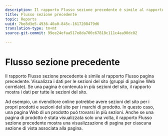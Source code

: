 ```yaml
---
description: Il rapporto Flusso sezione precedente è simile al rapporto Flusso pagina precedente. Visualizza i dati per le sezioni del sito (gruppi di pagine Web correlate). Se una pagina è contenuta in più sezioni del sito, il rapporto mostra i dati per tutte le sezioni del sito.
title: Flusso sezione precedente
topic: Reports
uuid: 7be8d3e5-4936-40a0-845c-1617208479d6
translation-type: tm+mt
source-git-commit: 99ee24efaa517e8da700c67818c111c4aa90dc02

---
```



# Flusso sezione precedente

Il rapporto Flusso sezione precedente è simile al rapporto Flusso pagina precedente. Visualizza i dati per le sezioni del sito (gruppi di pagine Web correlate). Se una pagina è contenuta in più sezioni del sito, il rapporto mostra i dati per tutte le sezioni del sito.

Ad esempio, un rivenditore online potrebbe avere sezioni del sito per i propri prodotti e sezioni del sito per i marchi di prodotto. In questo caso, una pagina Web di un prodotto può trovarsi in più sezioni. Anche se una pagina di prodotto è stata visualizzata solo una volta, il rapporto Flusso sezione precedente mostra una visualizzazione di pagina per ciascuna sezione di vista associata alla pagina.
